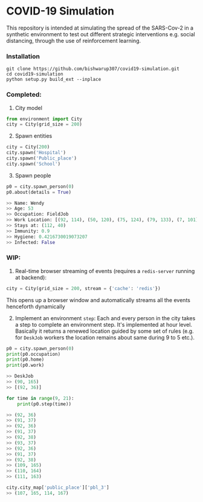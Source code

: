 # COVID-19 Simulation

This repository is intended at simulating the spread of the SARS-Cov-2 in a synthetic environment to test out different strategic interventions e.g. social distancing, through the use of reinforcement learning.

### Installation
```
git clone https://github.com/bishwarup307/covid19-simulation.git
cd covid19-simulation
python setup.py build_ext --inplace
```

### Completed:
1. City model
``` python
from environment import City
city = City(grid_size = 200)
```
2. Spawn entities
```python
city = City(200)
city.spawn('Hospital')
city.spawn('Public_place')
city.spawn('School')
```

3. Spawn people
```python
p0 = city.spawn_person(0)
p0.about(details = True)

>> Name: Wendy
>> Age: 53
>> Occupation: FieldJob
>> Work Location: [(92, 114), (50, 120), (75, 124), (79, 133), (7, 101), (31, 36), (158, 45)]
>> Stays at: (112, 40)
>> Immunity: 0.9
>> Hygiene: 0.4216730019073207
>> Infected: False
```

### WIP:

1. Real-time browser streaming of events (requires a `redis-server` running at backend):

```python
city = City(grid_size = 200, stream = {'cache': 'redis'})
```
This opens up a browser window and automatically streams all the events henceforth dynamically

2. Implement an environment `step`: 
Each and every person in the city takes a step to complete an environment step. It's implemented at hour level. Basically it returns a renewed location guided by some set of rules (e.g. for `DeskJob` workers the location remains about same during 9 to 5 etc.).

``` python
p0 = city.spawn_person(0)
print(p0.occupation)
print(p0.home)
print(p0.work)

>> DeskJob
>> (90, 165)
>> [(92, 36)]
```

```python
for time in range(9, 21):
    print(p0.step(time))

>> (92, 36)
>> (91, 37)
>> (92, 36)
>> (91, 37)
>> (92, 38)
>> (93, 37)
>> (92, 36)
>> (91, 37)
>> (92, 38)
>> (109, 165)
>> (110, 164)
>> (111, 163)
```

```python
city.city_map['public_place']['pbl_3']
>> (107, 165, 114, 167)
```